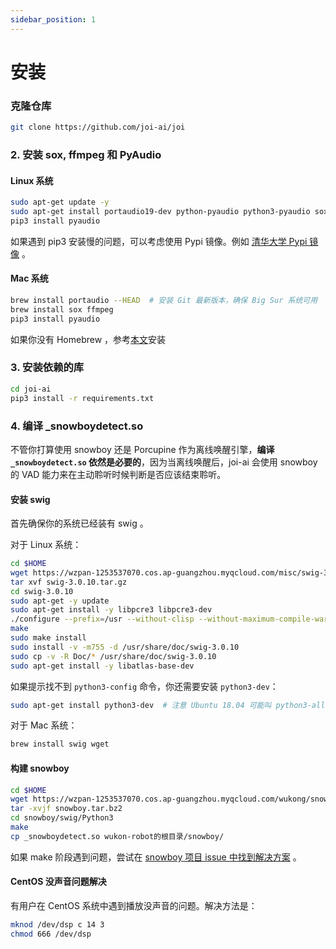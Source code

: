 ```yaml
---
sidebar_position: 1
---
```


# 安装

### 克隆仓库

```bash
git clone https://github.com/joi-ai/joi
```

### 2. 安装 sox, ffmpeg 和 PyAudio

#### Linux 系统

```bash
sudo apt-get update -y
sudo apt-get install portaudio19-dev python-pyaudio python3-pyaudio sox pulseaudio libsox-fmt-all ffmpeg
pip3 install pyaudio
```

如果遇到 pip3 安装慢的问题，可以考虑使用 Pypi 镜像。例如 [清华大学 Pypi 镜像](https://mirror.tuna.tsinghua.edu.cn/help/pypi/) 。

#### Mac 系统

```bash
brew install portaudio --HEAD  # 安装 Git 最新版本，确保 Big Sur 系统可用
brew install sox ffmpeg
pip3 install pyaudio
```

如果你没有 Homebrew ，参考[本文](http://brew.sh/)安装

### 3. 安装依赖的库

```bash
cd joi-ai
pip3 install -r requirements.txt
```

### 4. 编译 _snowboydetect.so

不管你打算使用 snowboy 还是 Porcupine 作为离线唤醒引擎，**编译 `_snowboydetect.so` 依然是必要的**，因为当离线唤醒后，joi-ai 会使用 snowboy 的 VAD 能力来在主动聆听时候判断是否应该结束聆听。

#### 安装 swig

首先确保你的系统已经装有 swig 。

对于 Linux 系统：

```bash
cd $HOME
wget https://wzpan-1253537070.cos.ap-guangzhou.myqcloud.com/misc/swig-3.0.10.tar.gz
tar xvf swig-3.0.10.tar.gz
cd swig-3.0.10
sudo apt-get -y update
sudo apt-get install -y libpcre3 libpcre3-dev
./configure --prefix=/usr --without-clisp --without-maximum-compile-warnings
make
sudo make install
sudo install -v -m755 -d /usr/share/doc/swig-3.0.10
sudo cp -v -R Doc/* /usr/share/doc/swig-3.0.10
sudo apt-get install -y libatlas-base-dev
```

如果提示找不到 `python3-config` 命令，你还需要安装 `python3-dev`：

```bash
sudo apt-get install python3-dev  # 注意 Ubuntu 18.04 可能叫 python3-all-dev
```

对于 Mac 系统：

```bash
brew install swig wget
```

#### 构建 snowboy

```bash
cd $HOME
wget https://wzpan-1253537070.cos.ap-guangzhou.myqcloud.com/wukong/snowboy.tar.bz2 # 使用我fork出来的版本以确保接口及Ubuntu 22兼容
tar -xvjf snowboy.tar.bz2
cd snowboy/swig/Python3
make
cp _snowboydetect.so wukon-robot的根目录/snowboy/
```

如果 make 阶段遇到问题，尝试在 [snowboy 项目 issue 中找到解决方案](https://github.com/Kitt-AI/snowboy/issues) 。


#### CentOS 没声音问题解决

有用户在 CentOS 系统中遇到播放没声音的问题。解决方法是：

```sh
mknod /dev/dsp c 14 3
chmod 666 /dev/dsp
```

